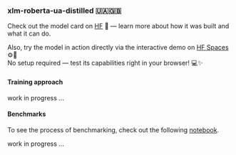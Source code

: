 ### xlm-roberta-ua-distilled 🇺🇦🇬🇧

Check out the model card on [HF](https://huggingface.co/panalexeu/xlm-roberta-ua-distilled) 📄 — learn more about how it was built and what it can do.

Also, try the model in action directly via the interactive demo on [HF Spaces](https://huggingface.co/spaces/panalexeu/xlm-roberta-ua-distilled) ⚙️🧪  
No setup required — test its capabilities right in your browser! 💻✨

#### Training approach 

work in progress ... 

#### Benchmarks

To see the process of benchmarking, check out the following [notebook](./researches/benchmarks.ipynb).

work in progress ...
